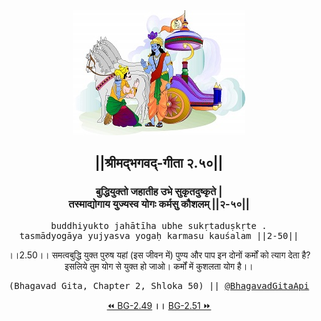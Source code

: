 <center><img src="../../asset/BG.png" alt="#API #bhagavadgitaapi #slok #nodejs #js #api #gitaapi #krishna #hinduism #vedic #ISKCON #shreemadbhagavadgita #technology"/>
<h2>||श्रीमद्‍भगवद्‍-गीता २.५०||</h2>
<h3>बुद्धियुक्तो जहातीह उभे सुकृतदुष्कृते |<br/>तस्माद्योगाय युज्यस्व योगः कर्मसु कौशलम् ||२-५०||</h3>
<pre>buddhiyukto jahātīha ubhe sukṛtaduṣkṛte .<br/>tasmādyogāya yujyasva yogaḥ karmasu kauśalam ||2-50||</pre>
<p>।।2.50।। समत्वबुद्धि युक्त पुरुष यहां (इस जीवन में) पुण्य और पाप इन दोनों कर्मों को त्याग देता है? इसलिये तुम योग से युक्त हो जाओ। कर्मों में कुशलता योग है।।</p>
<pre>(Bhagavad Gita, Chapter 2, Shloka 50) || <a href="https://twitter.com/bhagavadgitaapi">@BhagavadGitaApi</a></pre><a href="../../2/49">⏪  BG-2.49</a><b>        ।।        </b><a href="../../2/51">BG-2.51  ⏩</a></center></center>